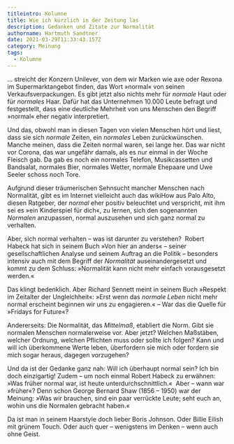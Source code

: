 ```yaml
---
titleintro: Kolumne
title: Wie ich kürzlich in der Zeitung las
description: Gedanken und Zitate zur Normalität
authorname: Hartmuth Sandtner
date: 2021-03-29T11:33:43.157Z
category: Meinung
tags:
  - Kolumne
---
```

… streicht der Konzern Unilever, von dem wir Marken wie axe oder Rexona im Supermarktangebot finden, das Wort »normal« von seinen Verkaufsverpackungen. Es gibt jetzt also nichts mehr für *normale* Haut oder für *normales* Haar. Dafür hat das Unternehmen 10.000 Leute befragt und festgestellt, dass eine deutliche Mehrheit von uns Menschen den Begriff »normal« eher negativ interpretiert. 

Und das, obwohl man in diesen Tagen von vielen Menschen hört und liest, dass sie sich *normale* Zeiten, ein *normales* Leben zurückwünschen. Manche meinen, dass die Zeiten normal waren, sei lange her. Das war nicht vor Corona, das war ungefähr damals, als es nur einmal in der Woche Fleisch gab. Da gab es noch ein normales Telefon, Musikcassetten und Bandsalat, normales Bier, normales Wetter, normale Ehepaare und Uwe Seeler schoss noch Tore. 

Aufgrund dieser träumerischen Sehnsucht mancher Menschen nach Normalität, gibt es im Internet vielleicht auch das wikiHow aus Palo Alto, diesen Ratgeber, der *normal* eher positiv beleuchtet und verspricht, mit ihm sei es »ein Kinderspiel für dich«, zu lernen, sich den sogenannten *Normalen* anzupassen, normal auszusehen und sich ganz normal zu verhalten.

Aber, sich normal verhalten – was ist darunter zu verstehen?  Robert Habeck hat sich in seinem Buch »Von hier an anders« – seiner gesellschaftlichen Analyse und seinem Auftrag an die Politik – besonders intensiv auch mit dem Begriff der *Normalität* auseinandergesetzt und kommt zu dem Schluss: »Normalität kann nicht mehr einfach vorausgesetzt werden.«

Das klingt bedenklich. Aber Richard Sennett meint in seinem Buch »Respekt im Zeitalter der Ungleichheit«: »Erst wenn das *normale Leben* nicht mehr normal erscheint beginnen wir uns zu engagieren.« – War das die Quelle für »Fridays for Future«?

Andererseits: Die Normalität, das *Mittelmaß*, etabliert die Norm. Gibt sie normalen Menschen normalerweise vor. Aber jetzt? Welchen Maßstäben, welcher Ordnung, welchen Pflichten muss oder sollte ich folgen? Kann und will ich überkommene Werte leben, überfordern sie mich oder fordern sie mich sogar heraus, dagegen vorzugehen? 

Und da ist der Gedanke ganz nah: Will ich überhaupt normal sein? Ich bin doch einzigartig! Zudem – um noch einmal Robert Habeck zu erwähnen: »Was früher normal war, ist heute unterdurchschnittlich.«  Aber – wann war »früher«? Denn schon George Bernard Shaw (1856 – 1950) war der Meinung: »Was wir brauchen, sind ein paar verrückte Leute; seht euch an, wohin uns die Normalen gebracht haben.« 

Da ist man in seinem Haarstyle doch lieber Boris Johnson. Oder Billie Eilish mit grünem Touch. Oder auch quer – wenigstens im Denken – wenn auch ohne Geist.